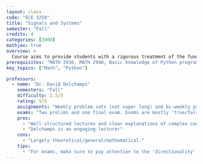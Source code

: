 ```yaml
---
layout: class
code: "ECE 3250"
title: "Signals and Systems"
semester: "Fall"
credits: 4
categories: [3000]
mathjax: true
overview: >
  Course aims to provide students with a rigorous treatment of the fundamentals of discrete- and continuous-time signals and systems. The course makes use of sophisticated tools such as vector spaces of signals (e.g. bounded, summable, and square-summable signals) and orthogonal expansions in Hilbert space in addition to covering standard material on time- and frequency-domain analysis of signals and systems, including discrete- and continuous-time convolution, Fourier series, continuous- and discrete-time Fourier transforms, sampling theory, the DFT and FFT, and spectrograms. Homework assignments include a computational component where appropriate.
prerequisites: "MATH 2930, MATH 2940, Basic knowledge of Python programming"
key_topics: ["Math", "Python"]

professors:
  - name: "Dr. David Delchamps"
    semesters: "Fall"
    difficulty: 2.5/5
    rating: 5/5
    assignments: "Weekly problem sets (not super long) and bi-weekly python programming 'labs' (not super long either)"
    exams: "Two prelims and one final exam. Exams are mostly 'true/false' and are very fair."
    pros:
      - "Well-structured lectures and clear explanations of complex concepts."
      - "Delchamps is an engaging lecturer"
    cons:
      - "Largely theoretical/general/mathematical."
    tips:
      - "For exams, make sure to pay attention to the 'directionality' of implications proven in class (i.e. "implies") vs."iff"."
---
```


